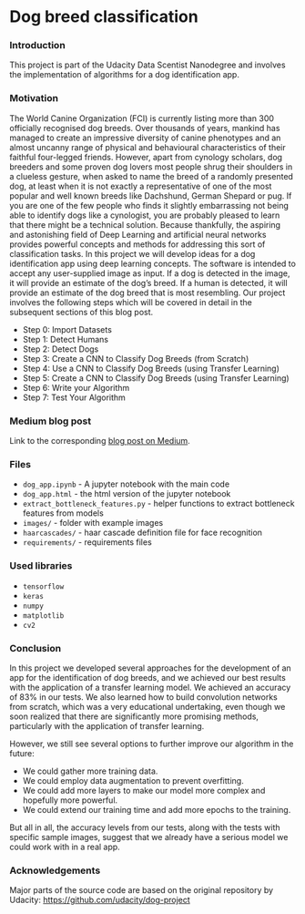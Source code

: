 

# Dog breed classification

### Introduction
This project is part of the Udacity Data Scentist Nanodegree and involves the implementation of algorithms for a dog identification app.

### Motivation

The World Canine Organization (FCI) is currently listing more than 300 officially recognised dog breeds. Over thousands of years, mankind has managed to create an impressive diversity of canine phenotypes and an almost uncanny range of physical and behavioural characteristics of their faithful four-legged friends. However, apart from cynology scholars, dog breeders and some proven dog lovers most people shrug their shoulders in a clueless gesture, when asked to name the breed of a randomly presented dog, at least when it is not exactly a representative of one of the most popular and well known breeds like Dachshund, German Shepard or pug. If you are one of the few people who finds it slightly embarrassing not being able to identify dogs like a cynologist, you are probably pleased to learn that there might be a technical solution. Because thankfully, the aspiring and astonishing field of Deep Learning and artificial neural networks provides powerful concepts and methods for addressing this sort of classification tasks.
In this project we will develop ideas for a dog identification app using deep learning concepts. The software is intended to accept any user-supplied image as input. If a dog is detected in the image, it will provide an estimate of the dog’s breed. If a human is detected, it will provide an estimate of the dog breed that is most resembling.
Our project involves the following steps which will be covered in detail in the subsequent sections of this blog post.
- Step 0: Import Datasets
- Step 1: Detect Humans
- Step 2: Detect Dogs
- Step 3: Create a CNN to Classify Dog Breeds (from Scratch)
- Step 4: Use a CNN to Classify Dog Breeds (using Transfer Learning)
- Step 5: Create a CNN to Classify Dog Breeds (using Transfer Learning)
- Step 6: Write your Algorithm
- Step 7: Test Your Algorithm

### Medium blog post

Link to the corresponding [blog post on Medium](https://medium.com/@normannexo/dog-breed-classification-using-deep-learning-concepts-23213d67936c).

### Files

- `dog_app.ipynb`  - A jupyter notebook with the main code
-  `dog_app.html`  - the html version of the jupyter notebook
-  `extract_bottleneck_features.py`  - helper functions to extract bottleneck features from models
-  `images/`  - folder with example images
-  `haarcascades/`  - haar cascade definition file for face recognition
-  `requirements/`  - requirements files

### Used libraries

- `tensorflow`
- `keras`
- `numpy`
- `matplotlib`
- `cv2`

### Conclusion

In this project we developed several approaches for the development of an app for the identification of dog breeds, and we achieved our best results with the application of a transfer learning model. We achieved an accuracy of 83% in our tests.  We also learned how to build convolution networks from scratch, which was a very educational undertaking, even though we soon realized that there are significantly more promising methods, particularly with the application of transfer learning.  

However, we still see several options to further improve our algorithm in the future:

- We could gather more training data.
- We could employ data augmentation to prevent overfitting.
- We could add more layers to make our model more complex and hopefully more powerful.
- We could extend our training time and add more epochs to the training.

But all in all, the accuracy levels from our tests, along with the tests with specific sample images, suggest that we already have a serious model we could work with in a real app.


### Acknowledgements

Major parts of the source code are based on the original repository by Udacity: https://github.com/udacity/dog-project
